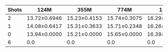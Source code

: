 |   Shots | 124M         | 355M         | 774M         | 1.5B         | 1.3B         | 2.7B         | 6B           |
|---------|--------------|--------------|--------------|--------------|--------------|--------------|--------------|
|       2 | 13.72±0.4946 | 15.23±0.4153 | 15.74±0.3075 | 16.29±0.2200 | 0.0          | 0.0          | 0.0          |
|       1 | 14.08±0.6417 | 15.31±0.3633 | 15.71±0.2348 | 16.26±0.1357 | 16.42±0.3389 | 17.14±0.3154 | 17.36±1.0467 |
|       0 | 13.94±0.0000 | 15.21±0.0000 | 15.65±0.0000 | 16.39±0.0000 | 16.80±0.0000 | 17.56±0.0000 | 16.55±0.0000 |
|       6 | 0.0          | 0.0          | 0.0          | 0.0          | 16.16±0.3878 | 16.98±0.2777 | 18.67±0.1738 |